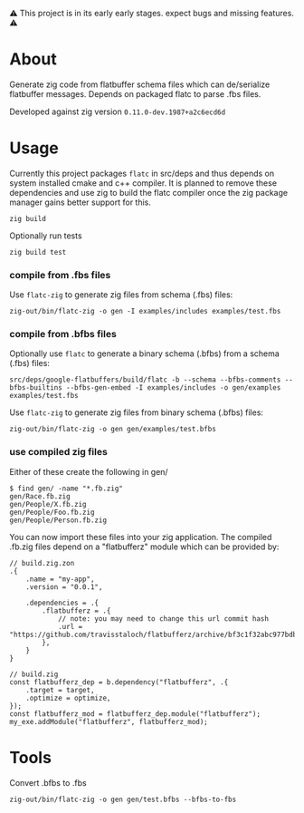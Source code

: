 :warning: This project is in its early early stages. expect bugs and missing features. :warning:

# About

Generate zig code from flatbuffer schema files which can de/serialize flatbuffer messages. Depends on packaged flatc to parse .fbs files.

Developed against zig version `0.11.0-dev.1987+a2c6ecd6d`

# Usage

Currently this project packages `flatc` in src/deps and thus depends on system installed cmake and c++ compiler.  It is planned to remove these dependencies and use zig to build the flatc compiler once the zig package manager gains better support for this.

```console
zig build
```

Optionally run tests
```console
zig build test
```

### compile from .fbs files
Use `flatc-zig` to generate zig files from schema (.fbs) files:
```console
zig-out/bin/flatc-zig -o gen -I examples/includes examples/test.fbs
```

### compile from .bfbs files
Optionally use `flatc` to generate a binary schema (.bfbs) from a schema (.fbs) files:
```console
src/deps/google-flatbuffers/build/flatc -b --schema --bfbs-comments --bfbs-builtins --bfbs-gen-embed -I examples/includes -o gen/examples examples/test.fbs
```
Use `flatc-zig` to generate zig files from binary schema (.bfbs) files:
```
zig-out/bin/flatc-zig -o gen gen/examples/test.bfbs
```

### use compiled zig files
Either of these create the following in gen/
```console
$ find gen/ -name "*.fb.zig"
gen/Race.fb.zig
gen/People/X.fb.zig
gen/People/Foo.fb.zig
gen/People/Person.fb.zig
```

You can now import these files into your zig application.  The compiled .fb.zig
files depend on a "flatbufferz" module which can be provided by:
```zig
// build.zig.zon
.{
    .name = "my-app",
    .version = "0.0.1",

    .dependencies = .{
        .flatbufferz = .{
            // note: you may need to change this url commit hash
            .url = "https://github.com/travisstaloch/flatbufferz/archive/bf3c1f32abc977bdb73e1ddc153500f6c866914f.tar.gz",
        },
    }
}

```

```zig
// build.zig
const flatbufferz_dep = b.dependency("flatbufferz", .{
    .target = target,
    .optimize = optimize,
});
const flatbufferz_mod = flatbufferz_dep.module("flatbufferz");
my_exe.addModule("flatbufferz", flatbufferz_mod);
```

# Tools
Convert .bfbs to .fbs
```console
zig-out/bin/flatc-zig -o gen gen/test.bfbs --bfbs-to-fbs
```
